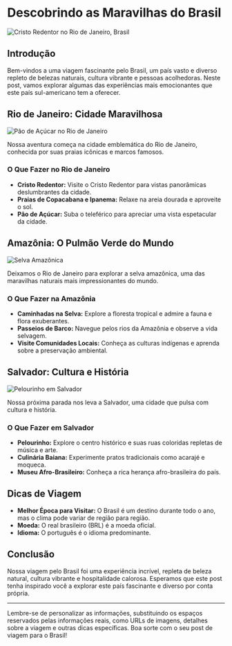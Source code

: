 # Descobrindo as Maravilhas do Brasil

![Cristo Redentor no Rio de Janeiro, Brasil](https://images.unsplash.com/photo-1516306580123-e6e52b1b7b5f?auto=format&fit=crop&q=80&w=1852&ixlib=rb-4.0.3&ixid=M3wxMjA3fDB8MHxwaG90by1wYWdlfHx8fGVufDB8fHx8fA%3D%3D)

## Introdução

Bem-vindos a uma viagem fascinante pelo Brasil, um país vasto e diverso repleto de belezas naturais, cultura vibrante e pessoas acolhedoras. Neste post, vamos explorar algumas das experiências mais emocionantes que este país sul-americano tem a oferecer.

## Rio de Janeiro: Cidade Maravilhosa

![Pão de Açúcar no Rio de Janeiro](https://images.unsplash.com/photo-1561577553-674ce32847a4?auto=format&fit=crop&q=80&w=2070&ixlib=rb-4.0.3&ixid=M3wxMjA3fDB8MHxwaG90by1wYWdlfHx8fGVufDB8fHx8fA%3D%3D)

Nossa aventura começa na cidade emblemática do Rio de Janeiro, conhecida por suas praias icônicas e marcos famosos.

### O Que Fazer no Rio de Janeiro

- **Cristo Redentor:** Visite o Cristo Redentor para vistas panorâmicas deslumbrantes da cidade.
- **Praias de Copacabana e Ipanema:** Relaxe na areia dourada e aproveite o sol.
- **Pão de Açúcar:** Suba o teleférico para apreciar uma vista espetacular da cidade.

## Amazônia: O Pulmão Verde do Mundo

![Selva Amazônica](https://images.unsplash.com/photo-1566419808810-658178380987?auto=format&fit=crop&q=80&w=2071&ixlib=rb-4.0.3&ixid=M3wxMjA3fDB8MHxwaG90by1wYWdlfHx8fGVufDB8fHx8fA%3D%3D)

Deixamos o Rio de Janeiro para explorar a selva amazônica, uma das maravilhas naturais mais impressionantes do mundo.

### O Que Fazer na Amazônia

- **Caminhadas na Selva:** Explore a floresta tropical e admire a fauna e flora exuberantes.
- **Passeios de Barco:** Navegue pelos rios da Amazônia e observe a vida selvagem.
- **Visite Comunidades Locais:** Conheça as culturas indígenas e aprenda sobre a preservação ambiental.

## Salvador: Cultura e História

![Pelourinho em Salvador](https://images.unsplash.com/photo-1524943890419-892660e224f9?auto=format&fit=crop&q=80&w=1776&ixlib=rb-4.0.3&ixid=M3wxMjA3fDB8MHxwaG90by1wYWdlfHx8fGVufDB8fHx8fA%3D%3D)

Nossa próxima parada nos leva a Salvador, uma cidade que pulsa com cultura e história.

### O Que Fazer em Salvador

- **Pelourinho:** Explore o centro histórico e suas ruas coloridas repletas de música e arte.
- **Culinária Baiana:** Experimente pratos tradicionais como acarajé e moqueca.
- **Museu Afro-Brasileiro:** Conheça a rica herança afro-brasileira do país.

## Dicas de Viagem

- **Melhor Época para Visitar:** O Brasil é um destino durante todo o ano, mas o clima pode variar de região para região.
- **Moeda:** O real brasileiro (BRL) é a moeda oficial.
- **Idioma:** O português é o idioma predominante.

## Conclusão

Nossa viagem pelo Brasil foi uma experiência incrível, repleta de beleza natural, cultura vibrante e hospitalidade calorosa. Esperamos que este post tenha inspirado você a explorar este país fascinante e diverso por conta própria.

---

Lembre-se de personalizar as informações, substituindo os espaços reservados pelas informações reais, como URLs de imagens, detalhes sobre a viagem e outras dicas específicas. Boa sorte com o seu post de viagem para o Brasil!
